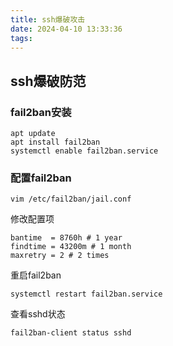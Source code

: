 ```yaml
---
title: ssh爆破攻击
date: 2024-04-10 13:33:36
tags:
---
```


## ssh爆破防范

### fail2ban安装

```shell
apt update
apt install fail2ban
systemctl enable fail2ban.service
```

### 配置fail2ban

```shell
vim /etc/fail2ban/jail.conf
```

修改配置项

```shell
bantime  = 8760h # 1 year
findtime = 43200m # 1 month 
maxretry = 2 # 2 times
```

重启fail2ban

```shell
systemctl restart fail2ban.service
```

查看sshd状态

```shell
fail2ban-client status sshd
```
